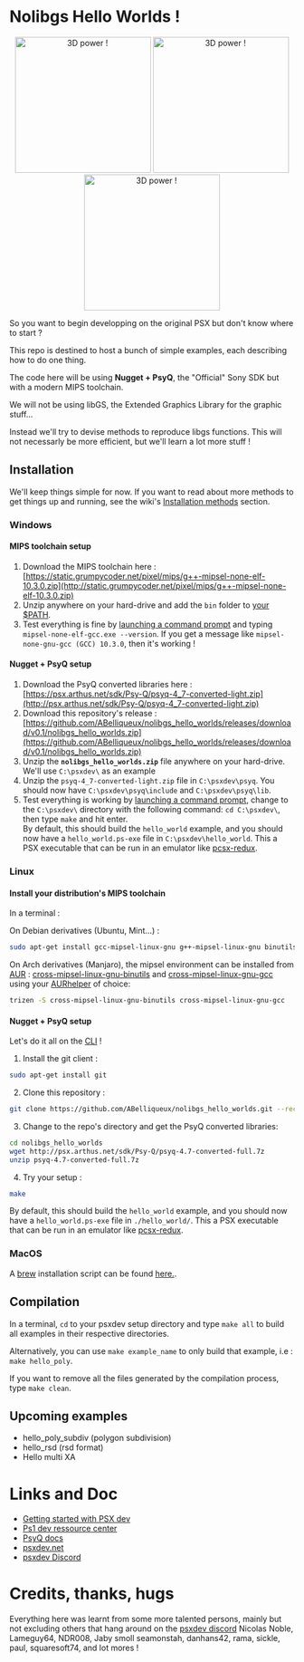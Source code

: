 # Nolibgs Hello Worlds !

<p align="center">

<img height="240px" src="http://wiki.arthus.net/assets/cube.gif" alt="3D power !">

<img height="240px" src="http://wiki.arthus.net/assets/polyfun.jpg" alt="3D power !">

<img height="240px" src="http://wiki.arthus.net/assets/hello_gt.jpg" alt="3D power !">

</p>

So you want to begin developping on the original PSX but don't know where to start ?  

This repo is destined to host a bunch of simple examples, each describing how to do one thing.  

The code here will be using **Nugget + PsyQ**, the "Official" Sony SDK but with a modern MIPS toolchain.  

We will not be using libGS, the Extended Graphics Library for the graphic stuff...  

Instead we'll try to devise methods to reproduce libgs functions. This will not necessarly be more efficient, but we'll learn
a lot more stuff !  

## Installation

We'll keep things simple for now. If you want to read about more methods to get things up and running, see the wiki's [Installation methods](https://github.com/ABelliqueux/nolibgs_hello_worlds/wiki/Installation-methods) section. 

### Windows

#### MIPS toolchain setup
1. Download the MIPS toolchain here : [https://static.grumpycoder.net/pixel/mips/g++-mipsel-none-elf-10.3.0.zip](http://static.grumpycoder.net/pixel/mips/g++-mipsel-none-elf-10.3.0.zip)
2. Unzip anywhere on your hard-drive and add the `bin` folder to [your $PATH](https://stackoverflow.com/questions/44272416/how-to-add-a-folder-to-path-environment-variable-in-windows-10-with-screensho#44272417).
3. Test everything is fine by [launching a command prompt](https://www.lifewire.com/how-to-open-command-prompt-2618089) and typing `mipsel-none-elf-gcc.exe --version`. If you get a message like `mipsel-none-gnu-gcc (GCC) 10.3.0`, then it's working !

#### Nugget + PsyQ setup
1. Download the PsyQ converted libraries here : [https://psx.arthus.net/sdk/Psy-Q/psyq-4_7-converted-light.zip](http://psx.arthus.net/sdk/Psy-Q/psyq-4_7-converted-light.zip)  
2. Download this repository's release : [https://github.com/ABelliqueux/nolibgs_hello_worlds/releases/download/v0.1/nolibgs_hello_worlds.zip](https://github.com/ABelliqueux/nolibgs_hello_worlds/releases/download/v0.1/nolibgs_hello_worlds.zip)
3. Unzip the **`nolibgs_hello_worlds.zip`** file anywhere on your hard-drive. We'll use `C:\psxdev\` as an example
4. Unzip the `psyq-4_7-converted-light.zip` file in `C:\psxdev\psyq`. You should now have `C:\psxdev\psyq\include` and `C:\psxdev\psyq\lib`.
5. Test everything is working by [launching a command prompt](https://www.lifewire.com/how-to-open-command-prompt-2618089), change to the `C:\psxdev\` directory with the following command: `cd C:\psxdev\`, then type `make` and hit enter.  
By default, this should build the `hello_world` example, and you should now have a `hello_world.ps-exe` file in `C:\psxdev\hello_world`. This a PSX executable that can be run in an emulator like [pcsx-redux](https://github.com/grumpycoders/pcsx-redux/).

### Linux 

#### Install your distribution's MIPS toolchain

In a terminal :

On Debian derivatives (Ubuntu, Mint...) :
```bash
sudo apt-get install gcc-mipsel-linux-gnu g++-mipsel-linux-gnu binutils-mipsel-linux-gnu
```
On Arch derivatives (Manjaro), the mipsel environment can be installed from [AUR](https://wiki.archlinux.org/index.php/Aur) : [cross-mipsel-linux-gnu-binutils](https://aur.archlinux.org/packages/cross-mipsel-linux-gnu-binutils/) and [cross-mipsel-linux-gnu-gcc](https://aur.archlinux.org/packages/cross-mipsel-linux-gnu-gcc/) using your [AURhelper](https://wiki.archlinux.org/index.php/AUR_helpers) of choice:
```bash
trizen -S cross-mipsel-linux-gnu-binutils cross-mipsel-linux-gnu-gcc
```
#### Nugget + PsyQ setup

Let's do it all on the [CLI](https://en.wikipedia.org/wiki/Command-line_interface) !

 1. Install the git client :
```bash
sudo apt-get install git
```
 2. Clone this repository :
```bash
git clone https://github.com/ABelliqueux/nolibgs_hello_worlds.git --recursive
```
 3. Change to the repo's directory and get the PsyQ converted libraries:
```bash
cd nolibgs_hello_worlds
wget http://psx.arthus.net/sdk/Psy-Q/psyq-4.7-converted-full.7z
unzip psyq-4.7-converted-full.7z
```
 4. Try your setup :
```bash
make
```
By default, this should build the `hello_world` example, and you should now have a `hello_world.ps-exe` file in `./hello_world/`. This a PSX executable that can be run in an emulator like [pcsx-redux](https://github.com/grumpycoders/pcsx-redux/).

### MacOS

A [brew](https://brew.sh/) installation script can be found [here.](https://github.com/grumpycoders/pcsx-redux#macos).  

## Compilation

In a terminal, `cd` to your psxdev setup directory and type `make all` to build all examples in their respective directories.  

Alternatively, you can use `make example_name` to only build that example, i.e : `make hello_poly`.  

If you want to remove all the files generated by the compilation process, type `make clean`.  

## Upcoming examples

  * hello_poly_subdiv (polygon subdivision)
  * hello_rsd (rsd format)
  * Hello multi XA

# Links and Doc
  
  * [Getting started with PSX dev](https://psx.arthus.net/starting.html)
  * [Ps1 dev ressource center](https://ps1.consoledev.net/)
  * [PsyQ docs](https://psx.arthus.net/sdk/Psy-Q/DOCS/)
  * [psxdev.net](http://psxdev.net/)
  * [psxdev Discord](https://discord.com/invite/N2mmwp)

# Credits, thanks, hugs

Everything here was learnt from some more talented persons, mainly but not excluding others that hang around on the [psxdev discord](https://discord.com/channels/642647820683444236/642848627823345684)
Nicolas Noble, Lameguy64, NDR008, Jaby smoll seamonstah, danhans42, rama, sickle, paul, squaresoft74, and lot mores !
